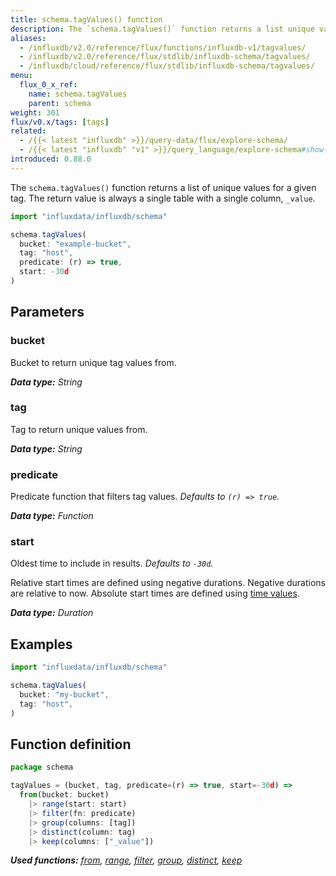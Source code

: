 ```yaml
---
title: schema.tagValues() function
description: The `schema.tagValues()` function returns a list unique values for a given tag.
aliases:
  - /influxdb/v2.0/reference/flux/functions/influxdb-v1/tagvalues/
  - /influxdb/v2.0/reference/flux/stdlib/influxdb-schema/tagvalues/
  - /influxdb/cloud/reference/flux/stdlib/influxdb-schema/tagvalues/
menu:
  flux_0_x_ref:
    name: schema.tagValues
    parent: schema
weight: 301
flux/v0.x/tags: [tags]
related:
  - /{{< latest "influxdb" >}}/query-data/flux/explore-schema/
  - /{{< latest "influxdb" "v1" >}}/query_language/explore-schema#show-tag-values, SHOW TAG VALUES in InfluxQL
introduced: 0.88.0
---
```


The `schema.tagValues()` function returns a list of unique values for a given tag.
The return value is always a single table with a single column, `_value`.

```js
import "influxdata/influxdb/schema"

schema.tagValues(
  bucket: "example-bucket",
  tag: "host",
  predicate: (r) => true,
  start: -30d
)
```

## Parameters

### bucket
Bucket to return unique tag values from.

_**Data type:** String_

### tag
Tag to return unique values from.

_**Data type:** String_

### predicate
Predicate function that filters tag values.
_Defaults to `(r) => true`._

_**Data type:** Function_

### start
Oldest time to include in results.
_Defaults to `-30d`._

Relative start times are defined using negative durations.
Negative durations are relative to now.
Absolute start times are defined using [time values](/flux/v0.x/spec/types/#time-types).

_**Data type:** Duration_

## Examples
```js
import "influxdata/influxdb/schema"

schema.tagValues(
  bucket: "my-bucket",
  tag: "host",
)
```

## Function definition
```js
package schema

tagValues = (bucket, tag, predicate=(r) => true, start=-30d) =>
  from(bucket: bucket)
    |> range(start: start)
    |> filter(fn: predicate)
    |> group(columns: [tag])
    |> distinct(column: tag)
    |> keep(columns: ["_value"])
```

_**Used functions:**
[from](/flux/v0.x/stdlib/universe/from/),
[range](/flux/v0.x/stdlib/universe/range/),
[filter](/flux/v0.x/stdlib/universe/filter/),
[group](/flux/v0.x/stdlib/universe/group/),
[distinct](/flux/v0.x/stdlib/universe/distinct/),
[keep](/flux/v0.x/stdlib/universe/keep/)_
